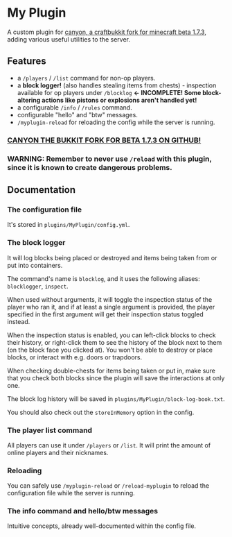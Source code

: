 # My Plugin
A custom plugin for [canyon, a craftbukkit fork for minecraft beta 1.7.3](https://github.com/canyonmodded/canyon), adding various useful utilities to the server.

## Features
- a `/players` / `/list` command for non-op players.
- a **block logger!** (also handles stealing items from chests) - inspection available for op players under `/blocklog` **<- INCOMPLETE! Some block-altering actions like pistons or explosions aren't handled yet!**
- a configurable `/info` / `/rules` command.
- configurable "hello" and "btw" messages.
- `/myplugin-reload` for reloading the config while the server is running.

### [CANYON THE BUKKIT FORK FOR BETA 1.7.3 ON GITHUB!](https://github.com/canyonmodded/canyon)
### WARNING: Remember to never use `/reload` with this plugin, since it is known to create dangerous problems.

## Documentation
### The configuration file
It's stored in `plugins/MyPlugin/config.yml`.

### The block logger
It will log blocks being placed or destroyed and items being taken from or put into containers.  
  
The command's name is `blocklog`, and it uses the following aliases: `blocklogger`, `inspect`.  
  
When used without arguments, it will toggle the inspection status of the player who ran it, and if at least a single argument is provided, the player specified in the first argument will get their inspection status toggled instead.  
  
When the inspection status is enabled, you can left-click blocks to check their history, or right-click them to see the history of the block next to them (on the block face you clicked at). You won't be able to destroy or place blocks, or interact with e.g. doors or trapdoors.  
  
When checking double-chests for items being taken or put in, make sure that you check both blocks since the plugin will save the interactions at only one.  
  
The block log history will be saved in `plugins/MyPlugin/block-log-book.txt`.  
  
You should also check out the `storeInMemory` option in the config.

### The player list command
All players can use it under `/players` or `/list`. It will print the amount of online players and their nicknames.

### Reloading
You can safely use `/myplugin-reload` or `/reload-myplugin` to reload the configuration file while the server is running.

### The info command and hello/btw messages
Intuitive concepts, already well-documented within the config file.
